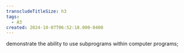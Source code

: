 ```yaml
---
transcludeTitleSize: h3
tags:
  - A3
created: 2024-10-07T06:52:18.000-0400
---
```

demonstrate the ability to use subprograms within computer programs;